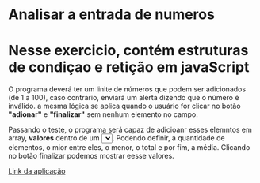 # Analisar a entrada de numeros

# Nesse exercicio, contém estruturas de condiçao e retição em javaScript

O programa deverá ter um linite de números que podem ser adicionados (de 1 a 100), caso contrario, enviará um alerta dizendo que o número é inválido.
a mesma lógica se aplica quando o usuário for clicar no botão <strong>"adionar"</strong> e <strong>"finalizar"</strong> sem nenhum elemento no campo. 

Passando o teste, o programa será capaz de adicioanr esses elemntos em array, <strong>valores</strong> dentro de um <select></select>.
Podendo definir, a quantidade de elementos, o mior entre eles, o menor, o total e por fim, a média.
Clicando no botão finalizar podemos mostrar eesse valores.

<a href="https://deivison1.github.io/analisar-numeros/" alt="">Link da aplicação</a>
